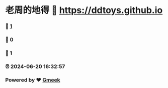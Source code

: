 # 老周的地得 :link: https://ddtoys.github.io 
### :page_facing_up: [1](https://ddtoys.github.io/tag.html) 
### :speech_balloon: 0 
### :hibiscus: 1 
### :alarm_clock: 2024-06-20 16:32:57 
### Powered by :heart: [Gmeek](https://github.com/Meekdai/Gmeek)
